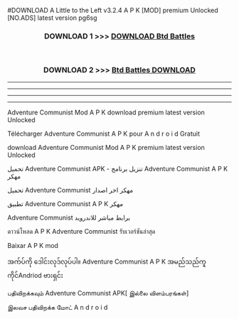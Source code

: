 #DOWNLOAD A Little to the Left v3.2.4 A P K [MOD] premium Unlocked [NO.ADS] latest version pg6sg 



<div align="center">

<h3>DOWNLOAD 1 >>> <a href="https://getmod1.web.app/?judule=Btd Battles">DOWNLOAD Btd Battles</a></h3><br>

<h3>DOWNLOAD 2 >>> <a href="https://getmod1.web.app/?judule=Btd Battles">Btd Battles DOWNLOAD </a></h3>

</div>


----------------------------------------------------------

----------------------------------------------------------

----------------------------------------------------------

----------------------------------------------------------


Adventure Communist  Mod A P K download premium latest version Unlocked

Télécharger  Adventure Communist  A P K pour A n d r o i d Gratuit

download Adventure Communist  Mod A P K premium latest version Unlocked

تحميل Adventure Communist  APK - تنزيل برنامج Adventure Communist  A P K مهكر

تحميل Adventure Communist  مهكر اخر اصدار

تطبيق Adventure Communist  A P K مهكر

Adventure Communist  برابط مباشر للاندرويد

ดาวน์โหลด A P K Adventure Communist  รับเวอร์ชันล่าสุด

Baixar A P K mod

အက်ပ်ကို ဒေါင်းလုဒ်လုပ်ပါ။ Adventure Communist  A P K အမည်သည်ကူကိုင်Andriod ဗားရှင်း

பதிவிறக்கவும் Adventure Communist  APK[ இல்லை விளம்பரங்கள்] 
 
இலவச பதிவிறக்க மோட் A n d r o i d




